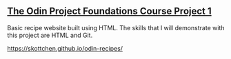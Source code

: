 ## [The Odin Project Foundations Course Project 1](https://www.theodinproject.com/lessons/foundations-recipes) <br>
Basic recipe website built using HTML. The skills that I will demonstrate with this project are HTML and Git. <br>

https://skottchen.github.io/odin-recipes/

